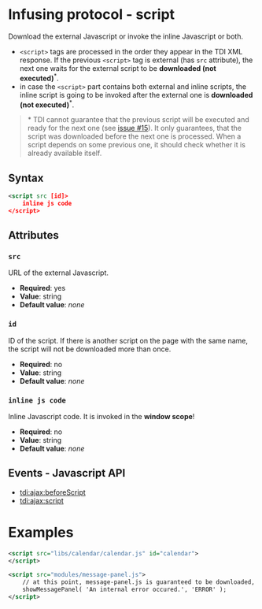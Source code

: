 # Infusing protocol - script

Download the external Javascript or invoke the inline Javascript or both.

* `<script>` tags are processed in the order they appear in the TDI XML response. If the previous `<script>` tag is external (has `src` attribute), the next one waits for the external script to be **downloaded (not executed)**<sup>*</sup>.
* in case the `<script>` part contains both external and inline scripts, the inline script is going to be invoked after the external one is **downloaded (not executed)**<sup>*</sup>.

> \* TDI cannot guarantee that the previous script will be executed and ready for the next one (see [issue #15](https://github.com/twinstone/tdi/issues/15)). It only guarantees, that the script was downloaded before the next one is processed. When a script depends on some previous one, it should check whether it is already available itself.

## Syntax

```xml
<script src [id]>
    inline js code
</script>
```

## Attributes

### `src`

URL of the external Javascript.

* **Required**: yes
* **Value**: string
* **Default value**: _none_

### `id`

ID of the script. If there is another script on the page with the same name, the script will not be downloaded more than once.

* **Required**: no
* **Value**: string
* **Default value**: _none_

### `inline js code`

Inline Javascript code. It is invoked in the **window scope**!

* **Required**: no
* **Value**: string
* **Default value**: _none_

## Events - Javascript API

* [tdi:ajax:beforeScript](http://twinstone.github.io/tdi/docs/api/TDI.Ajax.Response.html#.event:tdi:ajax:beforeScript)
* [tdi:ajax:script](http://twinstone.github.io/tdi/docs/api/TDI.Ajax.Response.html#.event:tdi:ajax:script)

# Examples

```xml
<script src="libs/calendar/calendar.js" id="calendar">
</script>
```

```xml
<script src="modules/message-panel.js">
    // at this point, message-panel.js is guaranteed to be downloaded, but it might not have been executed yet
    showMessagePanel( 'An internal error occured.', 'ERROR' );
</script>
```
